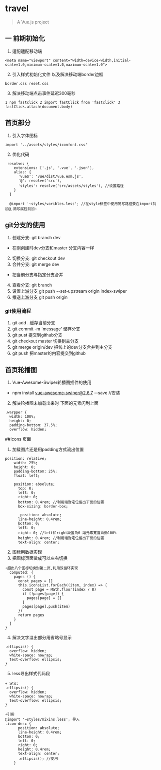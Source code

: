 # travel

> A Vue.js project

## 一 前期初始化


1. 适配适配移动端
```
<meta name="viewport" content="width=device-width,initial-scale=1.0,minimum-scale=1.0,maximum-scale=1.0">
```
2. 引入样式初始化文件 以及解决移动端border边框
```
border.css reset.css
 ```
3. 解决移动端点击事件延迟300毫秒
```
1 npm fastclick 2 import fastClick from 'fastclick' 3 fastClick.attach(document.body)
```

## 首页部分

1. 引入字体图标
```
import '../assets/styles/iconfont.css'
```
2. 优化代码
```
 resolve: {
    extensions: ['.js', '.vue', '.json'],
    alias: {
      'vue$': 'vue/dist/vue.esm.js',
      '@': resolve('src'),
      'styles': resolve('src/assets/styles'), //设置路径
    }
  }

  @import '~styles/varibles.less'; //在style标签中使用简写路径要在import前加@,简写属性前加~
```

## git分支的使用
1. 创建分支: git branch dev
 -  在刚创建时dev分支和master 分支内容一样
2. 切换分支: git checkout dev
3. 合并分支: git merge dev
- 把当前分支与指定分支合并
4. 查看分支: git branch 
5. 设置上游分支 git push --set-upstream origin index-swiper
6. 推送上游分支 git push origin

### git使用流程
1. git add . 缓存当前分支
2. git commit -m 'message' 储存分支
3. git pust 提交到github分支
4. git checkout master 切换到主分支
5. git merge origin/dev 把线上的dev分支合并到主分支
6. git push 把master的内容提交到github

## 首页轮播图
1. Vue-Awesome-Swiper轮播图插件的使用 
- npm install vue-awesome-swiper@2.6.7 --save //安装
2. 解决轮播图未加载出来时 下面的元素闪到上面
```
.warpper {
  width: 100%;
  height: 0;
  padding-bottom: 37.5%;
  overflow: hidden;
```

##Icons 页面
1. 加载图片还是用padding方式流出位置
```
position: relative;
    width: 25%;
    height: 0;
    padding-bottom: 25%; 
    float: left;

    position: absolute;
      top: 0;
      left: 0;
      right: 0;
      bottom: 0.4rem; //利用絕對定位留出下面的位置
      box-sizing: border-box;

       position: absolute;
      line-height: 0.4rem;
      bottom: 0;
      left: 0;
      right: 0; //left和right設置為0 讓元素寬度自動100%
      height: 0.4rem; //利用絕對定位留出下面的位置
      text-align: center;
```
2. 图标用数据实现
3. 把图标页面做成可以左右切换
```
+超出八个图标切换到第二页,利用双循环实现
  computed: {
    pages () {
      const pages = []
      this.iconsList.forEach((item, index) => {
        const page = Math.floor(index / 8)
        if (!pages[page]) {
          pages[page] = []
        }
        pages[page].push(item)
      })
      return pages
    }
  }
}
```
4.  解决文字溢出部分用省略号显示
```
.ellipsis() {
  overflow: hidden;
  white-space: nowrap;
  text-overflow: ellipsis;
}
```
5. less导出样式代码段
```
+ 定义:
.ellipsis() {
  overflow: hidden;
  white-space: nowrap;
  text-overflow: ellipsis;
}

+引用
@import '~styles/mixins.less'; 导入
.icon-desc {
      position: absolute;
      line-height: 0.4rem;
      bottom: 0;
      left: 0;
      right: 0;
      height: 0.4rem;
      text-align: center;
      .ellipsis(); //使用
    }
```



